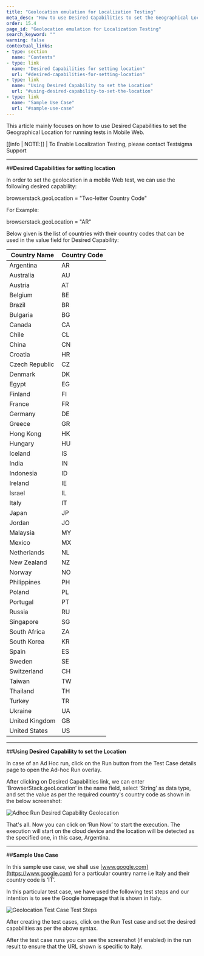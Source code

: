 ```yaml
---
title: "Geolocation emulation for Localization Testing"
meta_desc: "How to use Desired Capabilities to set the Geographical Location for running tests in Mobile Web."
order: 15.4
page_id: "Geolocation emulation for Localization Testing"
search_keyword: ""
warning: false
contextual_links:
- type: section
  name: "Contents"
- type: link
  name: "Desired Capabilities for setting location"
  url: "#desired-capabilities-for-setting-location"
- type: link
  name: "Using Desired Capability to set the Location"
  url: "#using-desired-capability-to-set-the-location"
- type: link
  name: "Sample Use Case"
  url: "#sample-use-case"
---
```

This article mainly focuses on how to use Desired Capabilities to set the Geographical Location for running tests in Mobile Web.

[[info | NOTE:]]
| To Enable Localization Testing, please contact Testsigma Support

---
##**Desired Capabilities for setting location**

In order to set the geolocation in a mobile Web test, we can use the following desired capability:

browserstack.geoLocation = "Two-letter Country Code"

For Example:

browserstack.geoLocation = "AR"

Below given is the list of countries with their country codes that can be used in the value field for Desired Capability:

|Country Name|Country Code|
|---|---|
|Argentina|AR|
|Australia|AU|
|Austria|AT|
|Belgium|BE|
|Brazil|BR|
|Bulgaria|BG|
|Canada|CA|
|Chile|CL|
|China|CN|
|Croatia|HR|
|Czech Republic|CZ|
|Denmark|DK|
|Egypt|EG|
|Finland|FI|
|France|FR|
|Germany|DE|
|Greece|GR|
|Hong Kong|HK|
|Hungary|HU|
|Iceland|IS|
|India|IN|
|Indonesia|ID|
|Ireland|IE|
|Israel|IL|
|Italy|IT|
|Japan|JP|
|Jordan|JO|
|Malaysia|MY|
|Mexico|MX|
|Netherlands|NL|
|New Zealand|NZ|
|Norway|NO|
|Philippines|PH|
|Poland|PL|
|Portugal|PT|
|Russia|RU|
|Singapore|SG|
|South Africa|ZA|
|South Korea|KR|
|Spain|ES|
|Sweden|SE|
|Switzerland|CH|
|Taiwan|TW|
|Thailand|TH|
|Turkey|TR|
|Ukraine|UA|
|United Kingdom|GB|
|United States|US|

---
##**Using Desired Capability to set the Location**

In case of an Ad Hoc run, click on the Run button from the Test Case details page to open the Ad-hoc Run overlay.

After clicking on Desired Capabilities link, we can enter ‘BrowserStack.geoLocation’ in the name field, select ‘String’ as data type, and set the value as per the required country's country code as shown in the below screenshot:

![Adhoc Run Desired Capability Geolocation](https://docs.testsigma.com/images/geo-location-for-localization/adhoc-run-desired-caps-geolocation.png)

That's all. Now you can click on ‘Run Now’ to start the execution. The execution will start on the cloud device and the location will be detected as the specified one, in this case, Argentina.

---
##**Sample Use Case**

In this sample use case, we shall use [www.google.com](https://www.google.com) for a particular country name i.e Italy and their country code is ‘IT’.

In this particular test case, we have used the following test steps and our intention is to see the Google homepage that is shown in Italy.

![Geolocation Test Case Test Steps](https://docs.testsigma.com/images/geo-location-for-localization/desired-caps-geolocation-test-case.png)

After creating the test cases, click on the Run Test case and set the desired capabilities as per the above syntax.

After the test case runs you can see the screenshot (if enabled) in the run result to ensure that the URL shown is specific to Italy.








